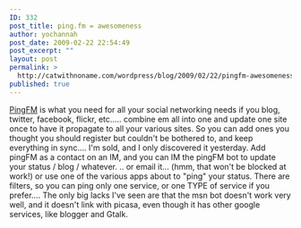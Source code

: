 ```yaml
---
ID: 332
post_title: ping.fm = awesomeness
author: yochannah
post_date: 2009-02-22 22:54:49
post_excerpt: ""
layout: post
permalink: >
  http://catwithnoname.com/wordpress/blog/2009/02/22/pingfm-awesomeness/
published: true
---
```

<a href="http://www.ping.fm">PingFM</a> is what you need for all your social networking needs if you blog, twitter, facebook, flickr, etc..... combine em all into one and update one site once to have it propagate to all your various sites. So you can add ones you thought you should register but couldn't be bothered to, and keep everything in sync.... I'm sold, and I only discovered it yesterday. Add pingFM as a contact on an IM, and you can IM the pingFM bot to update your status / blog / whatever. .. or email it... (hmm, that won't be blocked at work!) or use one of the various apps about to "ping" your status.  There are filters, so you can ping only one service, or one TYPE of service if you prefer.... The only big lacks I've seen are that the msn bot doesn't work very well, and it doesn't link with picasa, even though it has other google services, like blogger and Gtalk.